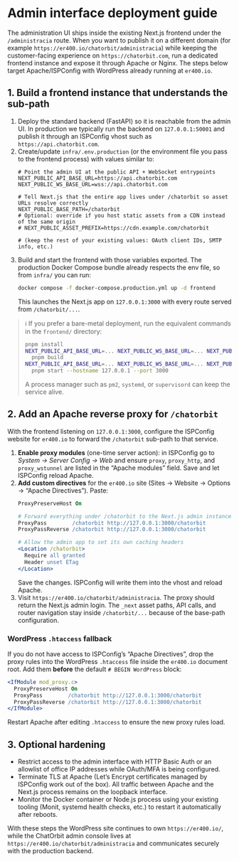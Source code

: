 # Admin interface deployment guide

The administration UI ships inside the existing Next.js frontend under the `/administracia` route. When you want to publish it
on a different domain (for example `https://er400.io/chatorbit/administracia`) while keeping the customer-facing experience on
`https://chatorbit.com`, run a dedicated frontend instance and expose it through Apache or Nginx. The steps below target
Apache/ISPConfig with WordPress already running at `er400.io`.

## 1. Build a frontend instance that understands the sub-path

1. Deploy the standard backend (FastAPI) so it is reachable from the admin UI. In production we typically run the backend on
   `127.0.0.1:50001` and publish it through an ISPConfig vhost such as `https://api.chatorbit.com`.
2. Create/update `infra/.env.production` (or the environment file you pass to the frontend process) with values similar to:
   ```env
   # Point the admin UI at the public API + WebSocket entrypoints
   NEXT_PUBLIC_API_BASE_URL=https://api.chatorbit.com
   NEXT_PUBLIC_WS_BASE_URL=wss://api.chatorbit.com

   # Tell Next.js that the entire app lives under /chatorbit so asset URLs resolve correctly
   NEXT_PUBLIC_BASE_PATH=/chatorbit
   # Optional: override if you host static assets from a CDN instead of the same origin
   # NEXT_PUBLIC_ASSET_PREFIX=https://cdn.example.com/chatorbit

   # (keep the rest of your existing values: OAuth client IDs, SMTP info, etc.)
   ```
3. Build and start the frontend with those variables exported. The production Docker Compose bundle already respects the env
   file, so from `infra/` you can run:
   ```bash
   docker compose -f docker-compose.production.yml up -d frontend
   ```
   This launches the Next.js app on `127.0.0.1:3000` with every route served from `/chatorbit/...`.

> ℹ️ If you prefer a bare-metal deployment, run the equivalent commands in the `frontend/` directory:
> ```bash
> pnpm install
> NEXT_PUBLIC_API_BASE_URL=... NEXT_PUBLIC_WS_BASE_URL=... NEXT_PUBLIC_BASE_PATH=/chatorbit \
>   pnpm build
> NEXT_PUBLIC_API_BASE_URL=... NEXT_PUBLIC_WS_BASE_URL=... NEXT_PUBLIC_BASE_PATH=/chatorbit \
>   pnpm start --hostname 127.0.0.1 --port 3000
> ```
> A process manager such as `pm2`, `systemd`, or `supervisord` can keep the service alive.

## 2. Add an Apache reverse proxy for `/chatorbit`

With the frontend listening on `127.0.0.1:3000`, configure the ISPConfig website for `er400.io` to forward the `/chatorbit`
sub-path to that service.

1. **Enable proxy modules** (one-time server action): in ISPConfig go to *System → Server Config → Web* and ensure `proxy`,
   `proxy_http`, and `proxy_wstunnel` are listed in the “Apache modules” field. Save and let ISPConfig reload Apache.
2. **Add custom directives** for the `er400.io` site (Sites → Website → Options → “Apache Directives”). Paste:
   ```apache
   ProxyPreserveHost On

   # Forward everything under /chatorbit to the Next.js admin instance
   ProxyPass        /chatorbit http://127.0.0.1:3000/chatorbit
   ProxyPassReverse /chatorbit http://127.0.0.1:3000/chatorbit

   # Allow the admin app to set its own caching headers
   <Location /chatorbit>
     Require all granted
     Header unset ETag
   </Location>
   ```
   Save the changes. ISPConfig will write them into the vhost and reload Apache.
3. Visit `https://er400.io/chatorbit/administracia`. The proxy should return the Next.js admin login. The `_next` asset paths,
   API calls, and router navigation stay inside `/chatorbit/...` because of the base-path configuration.

### WordPress `.htaccess` fallback

If you do not have access to ISPConfig’s “Apache Directives”, drop the proxy rules into the WordPress `.htaccess` file inside the
`er400.io` document root. Add them **before** the default `# BEGIN WordPress` block:
```apache
<IfModule mod_proxy.c>
  ProxyPreserveHost On
  ProxyPass        /chatorbit http://127.0.0.1:3000/chatorbit
  ProxyPassReverse /chatorbit http://127.0.0.1:3000/chatorbit
</IfModule>
```
Restart Apache after editing `.htaccess` to ensure the new proxy rules load.

## 3. Optional hardening

- Restrict access to the admin interface with HTTP Basic Auth or an allowlist of office IP addresses while OAuth/MFA is being
  configured.
- Terminate TLS at Apache (Let’s Encrypt certificates managed by ISPConfig work out of the box). All traffic between Apache and
  the Next.js process remains on the loopback interface.
- Monitor the Docker container or Node.js process using your existing tooling (Monit, systemd health checks, etc.) to restart it
  automatically after reboots.

With these steps the WordPress site continues to own `https://er400.io/`, while the ChatOrbit admin console lives at
`https://er400.io/chatorbit/administracia` and communicates securely with the production backend.
